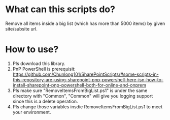 # What can this scripts do?

Remove all items inside a big list (which has more than 5000 items) by given site/subsite url. 

# How to use?

1. Pls download this library.
2. PnP PowerShell is prerequisit: https://github.com/Chunlong101/SharePointScripts/#some-scripts-in-this-repository-are-using-sharepoint-pnp-powershell-here-isn-how-to-install-sharepoint-pnp-powershell-both-for-online-and-onprem
3. Pls make sure "RemoveItemsFromBigList.ps1" is under the same directory with "Common", "Common" will give you logging support since this is a delete operation.
4. Pls change those variables insdie RemoveItemsFromBigList.ps1 to meet your environment.
